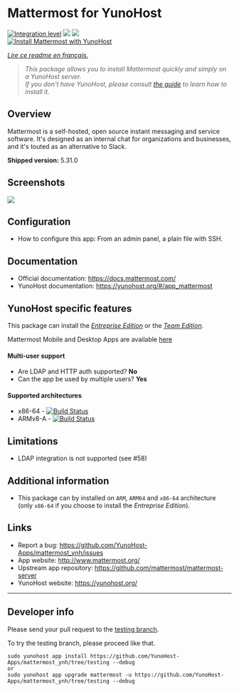 # Mattermost for YunoHost

[![Integration level](https://dash.yunohost.org/integration/mattermost.svg)](https://dash.yunohost.org/appci/app/mattermost) ![](https://ci-apps.yunohost.org/ci/badges/mattermost.status.svg) ![](https://ci-apps.yunohost.org/ci/badges/mattermost.maintain.svg)  
[![Install Mattermost with YunoHost](https://install-app.yunohost.org/install-with-yunohost.svg)](https://install-app.yunohost.org/?app=mattermost)

*[Lire ce readme en français.](./README_fr.md)*

> *This package allows you to install Mattermost quickly and simply on a YunoHost server.  
If you don't have YunoHost, please consult [the guide](https://yunohost.org/#/install) to learn how to install it.*

## Overview
Mattermost is a self-hosted, open source instant messaging and service software. It's designed as an internal chat for organizations and businesses, and it's touted as an alternative to Slack.

**Shipped version:** 5.31.0

## Screenshots

![](https://ucarecdn.com/8cd90d9d-8902-4845-a15b-f4664e5fcfb3/-/format/auto/-/quality/lighter/-/max_icc_size/10/-/resize/1288x/)

## Configuration

* How to configure this app: From an admin panel, a plain file with SSH.

## Documentation

 * Official documentation: https://docs.mattermost.com/
 * YunoHost documentation: https://yunohost.org/#/app_mattermost

## YunoHost specific features

This package can install the [*Entreprise Edition*](https://docs.mattermost.com/overview/product.html#mattermost-enterprise-edition) or the [*Team Edition*](https://docs.mattermost.com/overview/product.html#mattermost-team-edition).

Mattermost Mobile and Desktop Apps are available [here](https://mattermost.com/download/)

#### Multi-user support

 * Are LDAP and HTTP auth supported? **No**
 * Can the app be used by multiple users? **Yes**

#### Supported architectures

* x86-64 - [![Build Status](https://ci-apps.yunohost.org/ci/logs/mattermost%20%28Apps%29.svg)](https://ci-apps.yunohost.org/ci/apps/mattermost/)
* ARMv8-A - [![Build Status](https://ci-apps-arm.yunohost.org/ci/logs/mattermost%20%28Apps%29.svg)](https://ci-apps-arm.yunohost.org/ci/apps/mattermost/)

## Limitations

* LDAP integration is not supported (see #58)

## Additional information

* This package can by installed on `ARM`, `ARM64` and `x86-64` architecture (only `x86-64` if you choose to install the *Entreprise Edition*).

## Links

 * Report a bug: https://github.com/YunoHost-Apps/mattermost_ynh/issues
 * App website: http://www.mattermost.org/
 * Upstream app repository: https://github.com/mattermost/mattermost-server
 * YunoHost website: https://yunohost.org/

---

## Developer info

Please send your pull request to the [testing branch](https://github.com/YunoHost-Apps/mattermost_ynh/tree/testing).

To try the testing branch, please proceed like that.
```
sudo yunohost app install https://github.com/YunoHost-Apps/mattermost_ynh/tree/testing --debug
or
sudo yunohost app upgrade mattermost -u https://github.com/YunoHost-Apps/mattermost_ynh/tree/testing --debug
```

